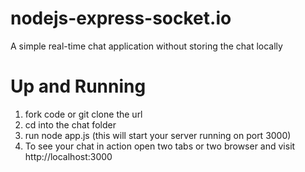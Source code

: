 # nodejs-express-socket.io
A simple real-time chat application without storing the chat locally

# Up and Running
1. fork code or git clone the url
2. cd into the chat folder 
3. run node app.js (this will start your server running on port 3000)
4. To see your chat in action open two tabs or two browser and visit http://localhost:3000
